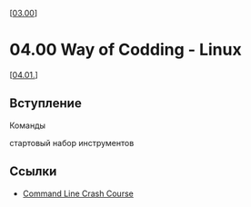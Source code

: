 <!--
File : 04.00.md

Created         : Wed 08 Jul 2015 05:45:55
Last Modified : Wed 05 Aug 2015 21:24:00
Maintainer     : sharlatan
-->

[[03.00](./03.00.md "Редактор Vim")]
#  04.00 Way of Codding - Linux #
[[04.01.](./04.01.md "Установка Linux")]

## Вступление ##



Команды

стартовый набор инструментов



## Ссылки ##
*   [Command Line Crash Course](http://goo.gl/j6WDiR)
